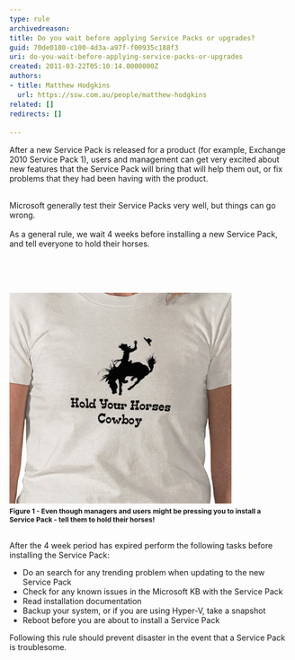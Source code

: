 ```yaml
---
type: rule
archivedreason: 
title: Do you wait before applying Service Packs or upgrades?
guid: 70de0180-c100-4d3a-a97f-f00935c188f3
uri: do-you-wait-before-applying-service-packs-or-upgrades
created: 2011-03-22T05:10:14.0000000Z
authors:
- title: Matthew Hodgkins
  url: https://ssw.com.au/people/matthew-hodgkins
related: []
redirects: []

---
```



After a new Service Pack is released for a product (for example, Exchange 2010 Service Pack 1), users and management can get very excited about new features that the Service Pack will bring that will help them out, or fix problems that they had been having with the product.
<div><br>
</div>
<div>
<div>Microsoft generally test their Service Packs very well, but things can go wrong.</div>
<div><br>
</div>
<div>As a general rule, we wait 4 weeks before installing a new Service Pack, and tell everyone to hold their horses.</div>
</div>

<br><excerpt class='endintro'></excerpt><br>

  <div>
<br>
</div>
<div>
<div>
<div><span><img src="holdyourhorses.jpg" /></span><br>
</div>
<div><span class="ms-rtecustom-figurenormal" style="margin-top:3px;margin-right:10px;margin-bottom:10px;margin-left:0px;display:block;font-weight:bold;font-size:12px;padding-top:0px;padding-right:0px;padding-bottom:3px;padding-left:0px;">Figure 1 - Even though managers and users might be pressing you to install a Service Pack - tell them to hold their horses!</span></div>
<div>
<div><br>
</div>
<div>After the 4 week period has expired perform the following tasks before installing the Service Pack:</div>
</div>
</div>
<div>
<ul>
    <li>Do an search for any trending problem when updating to the new Service Pack </li>
    <li>Check for any known issues in the Microsoft KB with the Service Pack</li>
    <li>Read installation documentation</li>
    <li>Backup your system, or if you are using Hyper-V, take a snapshot</li>
    <li>Reboot before you are about to install a Service Pack</li>
</ul>
<div>Following this rule should prevent disaster in the event that a Service Pack is troublesome.</div>
</div>
</div>



